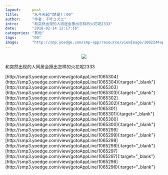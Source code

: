 ```yaml
---
layout:     post
title:      "从今天起门禁是7：00"
author:     "作者：千叶コズエ"
intro:      "和突然出现的人同居会擦出怎样的火花呢2333"
date:       "2018-02-14 12:17:16"
categories: "其他"
tags:       "00"
image:      "http://smp.yoedge.com/smp-app/resource/viewImage/1002244appline.png"
---
```

<div style="text-align: center">
<p><img src="http://smp.yoedge.com/smp-app/resource/viewImage/1002244appline.png"/></p>
</div>
<p class="post-meta">
<span>和突然出现的人同居会擦出怎样的火花呢2333</span>
</p>
[http://smp3.yoedge.com/view/gotoAppLine/1065304](http://smp3.yoedge.com/view/gotoAppLine/1065304){:target="_blank"}
[http://smp3.yoedge.com/view/gotoAppLine/1065303](http://smp3.yoedge.com/view/gotoAppLine/1065303){:target="_blank"}
[http://smp3.yoedge.com/view/gotoAppLine/1065302](http://smp3.yoedge.com/view/gotoAppLine/1065302){:target="_blank"}
[http://smp3.yoedge.com/view/gotoAppLine/1065301](http://smp3.yoedge.com/view/gotoAppLine/1065301){:target="_blank"}
[http://smp3.yoedge.com/view/gotoAppLine/1065300](http://smp3.yoedge.com/view/gotoAppLine/1065300){:target="_blank"}
[http://smp3.yoedge.com/view/gotoAppLine/1065299](http://smp3.yoedge.com/view/gotoAppLine/1065299){:target="_blank"}
[http://smp3.yoedge.com/view/gotoAppLine/1065298](http://smp3.yoedge.com/view/gotoAppLine/1065298){:target="_blank"}
[http://smp3.yoedge.com/view/gotoAppLine/1065297](http://smp3.yoedge.com/view/gotoAppLine/1065297){:target="_blank"}
[http://smp3.yoedge.com/view/gotoAppLine/1065296](http://smp3.yoedge.com/view/gotoAppLine/1065296){:target="_blank"}



